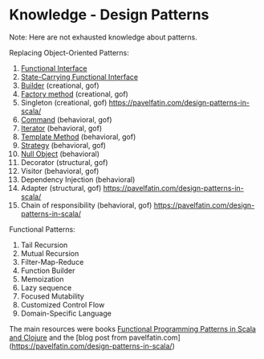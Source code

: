 Knowledge - Design Patterns
====================

Note: Here are not exhausted knowledge about patterns.

Replacing Object-Oriented Patterns:
1) [Functional Interface](https://github.com/OndrejKucera/knowledge_patterns/blob/master/Functional_Interface.md)
2) [State-Carrying Functional Interface](https://github.com/OndrejKucera/knowledge_patterns/blob/master/State-Carrying_Functional_Interface.md)
3) [Builder](https://github.com/OndrejKucera/knowledge_patterns/blob/master/Builder.md) (creational, gof)
4) [Factory method](https://github.com/OndrejKucera/knowledge_patterns/blob/master/Factory_Method.md) (creational, gof)
5) Singleton (creational, gof) https://pavelfatin.com/design-patterns-in-scala/
6) [Command](https://github.com/OndrejKucera/knowledge_patterns/blob/master/Command.md) (behavioral, gof)
7) [Iterator](https://github.com/OndrejKucera/knowledge_patterns/blob/master/Iterator.md) (behavioral, gof)
8) [Template Method](https://github.com/OndrejKucera/knowledge_patterns/blob/master/Template_Method.md) (behavioral, gof)
9) [Strategy](https://github.com/OndrejKucera/knowledge_patterns/blob/master/Strategy.md) (behavioral, gof)
10) [Null Object](https://github.com/OndrejKucera/knowledge_patterns/blob/master/Null_Object.md) (behavioral)
11) Decorator (structural, gof)
12) Visitor (behavioral, gof)
13) Dependency Injection (behavioral)
14) Adapter (structural, gof) https://pavelfatin.com/design-patterns-in-scala/
15) Chain of responsibility (behavioral, gof) https://pavelfatin.com/design-patterns-in-scala/

Functional Patterns:
1) Tail Recursion
2) Mutual Recursion
3) Filter-Map-Reduce
4) Function Builder
5) Memoization
6) Lazy sequence
7) Focused Mutability
8) Customized Control Flow
9) Domain-Specific Language

The main resources were books [Functional Programming Patterns in Scala and Clojure](https://www.goodreads.com/book/show/17610214-functional-programming-patterns-in-scala-and-clojure) and the [blog post from pavelfatin.com] (https://pavelfatin.com/design-patterns-in-scala/)
